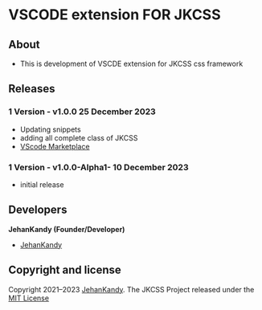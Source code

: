# VSCODE extension FOR JKCSS

## About

- This is development of VSCDE extension for JKCSS css framework

## Releases

### 1 Version - v1.0.0 25 December 2023

- Updating snippets
- adding all complete class of JKCSS
- [VScode Marketplace]()

### 1 Version - v1.0.0-Alpha1- 10 December 2023

- initial release

## Developers
 
 <b>JehanKandy (Founder/Developer)</b>
 
  - [JehanKandy](https://github.com/JehanKandy)


## Copyright and license

Copyright 2021–2023 [JehanKandy](https://github.com/JehanKandy). The JKCSS Project released under the [MIT License](https://github.com/JKCSS-CSS-Framework/JKCSS-VSCODE-extension/blob/master/LICENSE)